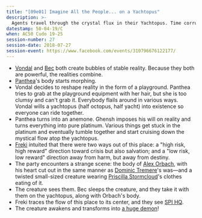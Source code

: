 ```yaml
---
title: "[09e01] Imagine All the People... on a Yachtopus"
description: >-
  Agents travel through the crystal flux in their Yachtopus. Time corruption means a few hours' travel for the SPI is a few days on the material plane.
datestamp: 50-04-19/C
when: AC50 Cudo 19-25
session-number: 27
session-date: 2018-07-27
session-event: https://www.facebook.com/events/310796676122177/
---
```


* [Vondal](../dossiers/vondal) and [Bec](../dossiers/bec) both create bubbles of stable reality. Because they both are powerful, the realities combine.
* [Panthea](../dossiers/panthea)'s body starts morphing.
* Vondal decides to reshape reality in the form of a playground. Panthea tries to grab at the playground equipment with her hair, but she is too clumsy and can't grab it. Everybody flails around in various ways. Vondal wills a yachtopus (half octopus, half yacht) into existence so everyone can ride together.
* Panthea turns into an anemone. Ghensh imposes his will on reality and turns everything into pure platinum. Various things get stuck in the platinum and eventually tumble together and start cruising down the mystical flow atop the yachtopus.
* [Freki](../dossiers/freki) intuited that there were two ways out of this place: a "high risk, high reward" direction toward crisis but also salvation; and a "low risk, low reward" direction away from harm, but away from destiny.
* The party encounters a strange scene: the body of [Alex Orbach](../dossiers/alex-orbach), with his heart cut out in the same manner as [Dominic Tremere](../dossiers/dominic-tremere)'s was&mdash;and a twisted small-sized creature wearing [Priscilla Stormcloud](../dossiers/priscilla-stormcloud)'s clothes eating of it.
* The creature sees them. Bec sleeps the creature, and they take it with them on the yachtopus, along with Orbach's body.
* Freki traces the flow of this place to its center, and they see [SPI HQ](../locales/spi-hq).
* The creature awakens and transforms into [a huge demon](../dossiers/balor)!
